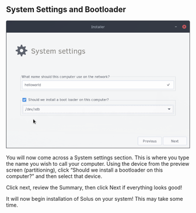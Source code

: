 ## System Settings and Bootloader

![Set computer name and bootloader](../../images/installing/bootloader.png)

You will now come across a System settings section. This is where you type the name you wish to call your computer. Using the device from the preview screen (partitioning), click “Should we install a bootloader on this computer?” and then select that device.

Click next, review the Summary, then click Next if everything looks good!

It will now begin installation of Solus on your system! This may take some time.